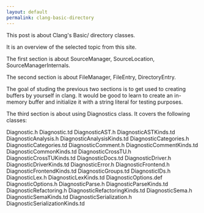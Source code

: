 ```yaml
---
layout: default
permalink: clang-basic-directory
---
```


This post is about Clang's Basic/ directory classes. 

It is an overview of the selected topic from this site.

The first section is about SourceManager, SourceLocation, SourceManagerInternals.

The second section is about FileManager, FileEntry, DirectoryEntry.

The goal of studing the previous two sections is to get used to creating buffers by yourself in clang. 
It would be good to learn to create an in-memory buffer and initialize it with a string literal for testing purposes.

The third section is about using Diagnostics class. It covers the following classes: 

Diagnostic.h
Diagnostic.td
DiagnosticAST.h
DiagnosticASTKinds.td
DiagnosticAnalysis.h
DiagnosticAnalysisKinds.td
DiagnosticCategories.h
DiagnosticCategories.td
DiagnosticComment.h
DiagnosticCommentKinds.td
DiagnosticCommonKinds.td
DiagnosticCrossTU.h
DiagnosticCrossTUKinds.td
DiagnosticDocs.td
DiagnosticDriver.h
DiagnosticDriverKinds.td
DiagnosticError.h
DiagnosticFrontend.h
DiagnosticFrontendKinds.td
DiagnosticGroups.td
DiagnosticIDs.h
DiagnosticLex.h
DiagnosticLexKinds.td
DiagnosticOptions.def
DiagnosticOptions.h
DiagnosticParse.h
DiagnosticParseKinds.td
DiagnosticRefactoring.h
DiagnosticRefactoringKinds.td
DiagnosticSema.h
DiagnosticSemaKinds.td
DiagnosticSerialization.h
DiagnosticSerializationKinds.td
